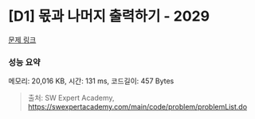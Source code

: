 # [D1] 몫과 나머지 출력하기 - 2029 

[문제 링크](https://swexpertacademy.com/main/code/problem/problemDetail.do?contestProbId=AV5QGNvKAtEDFAUq) 

### 성능 요약

메모리: 20,016 KB, 시간: 131 ms, 코드길이: 457 Bytes



> 출처: SW Expert Academy, https://swexpertacademy.com/main/code/problem/problemList.do